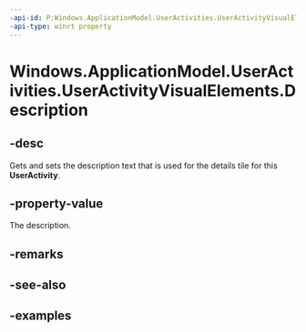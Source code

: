 ```yaml
---
-api-id: P:Windows.ApplicationModel.UserActivities.UserActivityVisualElements.Description
-api-type: winrt property
---
```


<!-- Property syntax.
public string Description { get;  set; }
-->

# Windows.ApplicationModel.UserActivities.UserActivityVisualElements.Description

## -desc

Gets and sets the description text that is used for the details tile for this **UserActivity**.

## -property-value

The description.

## -remarks

## -see-also

## -examples
